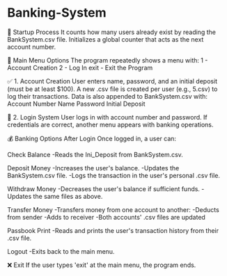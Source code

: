 # Banking-System
🔁 Startup Process
It counts how many users already exist by reading the BankSystem.csv file.
Initializes a global counter that acts as the next account number.


🧾 Main Menu Options
The program repeatedly shows a menu with:
1 - Account Creation
2 - Log In
exit - Exit the Program

✅ 1. Account Creation
User enters name, password, and an initial deposit (must be at least $100).
A new .csv file is created per user (e.g., 5.csv) to log their transactions.
Data is also appended to BankSystem.csv with:
Account Number
Name
Password
Initial Deposit

🔐 2. Login System
User logs in with account number and password.
If credentials are correct, another menu appears with banking operations.

💰 Banking Options After Login
Once logged in, a user can:

Check Balance
-Reads the Ini_Deposit from BankSystem.csv.

Deposit Money
-Increases the user's balance.
-Updates the BankSystem.csv file.
-Logs the transaction in the user's personal .csv file.

Withdraw Money
-Decreases the user's balance if sufficient funds.
-Updates the same files as above.

Transfer Money
-Transfers money from one account to another:
-Deducts from sender
-Adds to receiver
-Both accounts' .csv files are updated

Passbook Print
-Reads and prints the user's transaction history from their .csv file.

Logout
-Exits back to the main menu.

❌ Exit
If the user types 'exit' at the main menu, the program ends.




